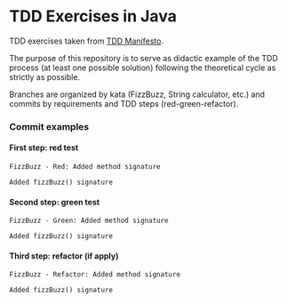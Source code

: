 # TDD Exercises in Java

TDD exercises taken from [TDD Manifesto](https://tddmanifesto.com/exercises/).

The purpose of this repository is to serve as didactic example of the TDD process
(at least one possible solution) following the theoretical cycle as strictly as
possible.

Branches are organized by kata (FizzBuzz, String calculator, etc.) and commits
by requirements and TDD steps (red-green-refactor).

### Commit examples

#### First step: red test
```
FizzBuzz - Red: Added method signature

Added fizzBuzz() signature 
```

#### Second step: green test
```
FizzBuzz - Green: Added method signature

Added fizzBuzz() signature 
```

#### Third step: refactor (if apply)
```
FizzBuzz - Refactor: Added method signature

Added fizzBuzz() signature 
```
